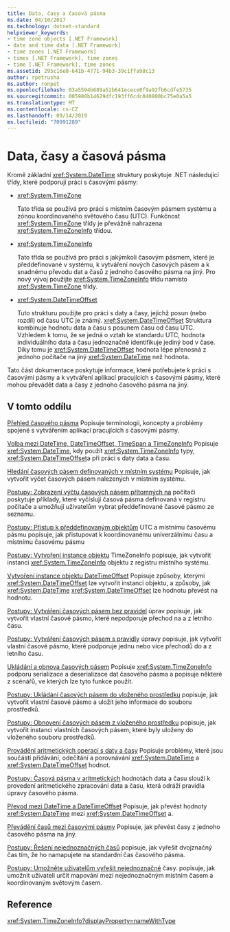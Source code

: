 ```yaml
---
title: Data, časy a časová pásma
ms.date: 04/10/2017
ms.technology: dotnet-standard
helpviewer_keywords:
- time zone objects [.NET Framework]
- date and time data [.NET Framework]
- time zones [.NET Framework]
- times [.NET Framework], time zones
- time [.NET Framework], time zones
ms.assetid: 295c16e0-641b-4771-94b3-39c1ffa98c13
author: rpetrusha
ms.author: ronpet
ms.openlocfilehash: 03a5594b689a52b641ecece0f9a92fb6cdfe5735
ms.sourcegitcommit: 005980b14629dfc193ff6cdc040800bc75e0a5a5
ms.translationtype: MT
ms.contentlocale: cs-CZ
ms.lasthandoff: 09/14/2019
ms.locfileid: "70991289"
---
```

# <a name="dates-times-and-time-zones"></a>Data, časy a časová pásma

Kromě základní <xref:System.DateTime> struktury poskytuje .NET následující třídy, které podporují práci s časovými pásmy:

* <xref:System.TimeZone>

  Tato třída se používá pro práci s místním časovým pásmem systému a zónou koordinovaného světového času (UTC). Funkčnost <xref:System.TimeZone> třídy je převážně nahrazena <xref:System.TimeZoneInfo> třídou.

* <xref:System.TimeZoneInfo>

  Tato třída se používá pro práci s jakýmkoli časovým pásmem, které je předdefinované v systému, k vytváření nových časových pásem a k snadnému převodu dat a časů z jednoho časového pásma na jiný. Pro nový vývoj použijte <xref:System.TimeZoneInfo> třídu namísto <xref:System.TimeZone> třídy.

* <xref:System.DateTimeOffset>

  Tuto strukturu použijte pro práci s daty a časy, jejichž posun (nebo rozdíl) od času UTC je známý. <xref:System.DateTimeOffset> Struktura kombinuje hodnotu data a času s posunem času od času UTC. Vzhledem k tomu, že se jedná o vztah ke standardu UTC, hodnota individuálního data a času jednoznačně identifikuje jediný bod v čase. Díky tomu je <xref:System.DateTimeOffset> hodnota lépe přenosná z jednoho počítače na jiný <xref:System.DateTime> než hodnota.

Tato část dokumentace poskytuje informace, které potřebujete k práci s časovými pásmy a k vytváření aplikací pracujících s časovými pásmy, které mohou převádět data a časy z jednoho časového pásma na jiný.

## <a name="in-this-section"></a>V tomto oddílu

[Přehled časového pásma](../../../docs/standard/datetime/time-zone-overview.md) Popisuje terminologii, koncepty a problémy spojené s vytvářením aplikací pracujících s časovými pásmy.

[Volba mezi DateTime, DateTimeOffset, TimeSpan a TimeZoneInfo](../../../docs/standard/datetime/choosing-between-datetime.md) Popisuje <xref:System.DateTime>, kdy použít <xref:System.TimeZoneInfo> typy, <xref:System.DateTimeOffset>a při práci s daty data a času.

[Hledání časových pásem definovaných v místním systému](../../../docs/standard/datetime/finding-the-time-zones-on-local-system.md) Popisuje, jak vytvořit výčet časových pásem nalezených v místním systému.

[Postupy: Zobrazení výčtu časových pásem přítomných na](../../../docs/standard/datetime/enumerate-time-zones.md) počítači poskytuje příklady, které vyčíslují časová pásma definovaná v registru počítače a umožňují uživatelům vybrat předdefinované časové pásmo ze seznamu.

[Postupy: Přístup k předdefinovaným objektům](../../../docs/standard/datetime/access-utc-and-local.md) UTC a místnímu časovému pásmu popisuje, jak přistupovat k koordinovanému univerzálnímu času a místnímu časovému pásmu

[Postupy: Vytvoření instance objektu](../../../docs/standard/datetime/instantiate-time-zone-info.md) TimeZoneInfo popisuje, jak vytvořit instanci <xref:System.TimeZoneInfo> objektu z registru místního systému.

[Vytvoření instance objektu DateTimeOffset](../../../docs/standard/datetime/instantiating-a-datetimeoffset-object.md) Popisuje způsoby, kterými <xref:System.DateTimeOffset> lze vytvořit instanci objektu, a způsoby, jak <xref:System.DateTime> <xref:System.DateTimeOffset> lze hodnotu převést na hodnotu.

[Postupy: Vytváření časových pásem bez pravidel](../../../docs/standard/datetime/create-time-zones-without-adjustment-rules.md) úprav popisuje, jak vytvořit vlastní časové pásmo, které nepodporuje přechod na a z letního času.

[Postupy: Vytváření časových pásem s pravidly](../../../docs/standard/datetime/create-time-zones-with-adjustment-rules.md) úpravy popisuje, jak vytvořit vlastní časové pásmo, které podporuje jednu nebo více přechodů do a z letního času.

[Ukládání a obnova časových pásem](../../../docs/standard/datetime/saving-and-restoring-time-zones.md) Popisuje <xref:System.TimeZoneInfo> podporu serializace a deserializace dat časového pásma a popisuje některé z scénářů, ve kterých lze tyto funkce použít.

[Postupy: Ukládání časových pásem do vloženého prostředku](../../../docs/standard/datetime/save-time-zones-to-an-embedded-resource.md) popisuje, jak vytvořit vlastní časové pásmo a uložit jeho informace do souboru prostředků.

[Postupy: Obnovení časových pásem z vloženého prostředku](../../../docs/standard/datetime/restore-time-zones-from-an-embedded-resource.md) popisuje, jak vytvořit instanci vlastních časových pásem, které byly uloženy do vloženého souboru prostředků.

[Provádění aritmetických operací s daty a časy](../../../docs/standard/datetime/performing-arithmetic-operations.md) Popisuje problémy, které jsou součástí přidávání, odečítání a porovnávání <xref:System.DateTime> a <xref:System.DateTimeOffset> hodnot.

[Postupy: Časová pásma v aritmetických](../../../docs/standard/datetime/use-time-zones-in-arithmetic.md) hodnotách data a času slouží k provedení aritmetického zpracování data a času, která odráží pravidla úpravy časového pásma.

[Převod mezi DateTime a DateTimeOffset](../../../docs/standard/datetime/converting-between-datetime-and-offset.md) Popisuje, jak převést hodnoty <xref:System.DateTime> mezi <xref:System.DateTimeOffset> a.

[Převádění časů mezi časovými pásmy](../../../docs/standard/datetime/converting-between-time-zones.md) Popisuje, jak převést časy z jednoho časového pásma na jiný.

[Postupy: Řešení nejednoznačných časů](../../../docs/standard/datetime/resolve-ambiguous-times.md) popisuje, jak vyřešit dvojznačný čas tím, že ho namapujete na standardní čas časového pásma.

[Postupy: Umožněte uživatelům vyřešit nejednoznačné](../../../docs/standard/datetime/let-users-resolve-ambiguous-times.md) časy. popisuje, jak umožnit uživateli určit mapování mezi nejednoznačným místním časem a koordinovaným světovým časem.

## <a name="reference"></a>Reference

<xref:System.TimeZoneInfo?displayProperty=nameWithType>
